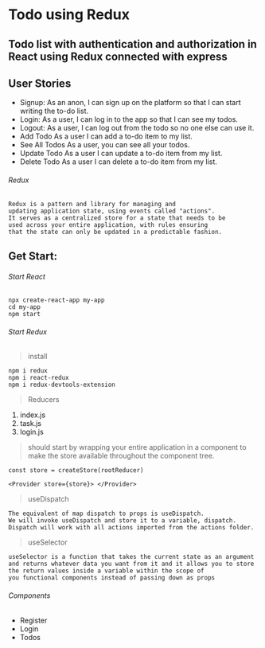 # Todo using Redux
## Todo list with authentication and authorization in React using Redux connected with express

## User Stories

- Signup: As an anon, I can sign up on the platform so that I can start writing the to-do list.
- Login: As a user, I can log in to the app so that I can see my todos.
- Logout: As a user, I can log out from the todo so no one else can use it.
- Add Todo As a user I can add a to-do item to my list.
- See All Todos As a user, you can see all your todos.
- Update Todo As a user I can update a to-do item from my list.
- Delete Todo As a user I can delete a to-do item from my list.


###### Redux
```
Redux is a pattern and library for managing and 
updating application state, using events called "actions". 
It serves as a centralized store for a state that needs to be 
used across your entire application, with rules ensuring 
that the state can only be updated in a predictable fashion.
```

## Get Start:
###### Start React
```
npx create-react-app my-app
cd my-app
npm start
```


###### Start Redux
> install
```
npm i redux
npm i react-redux
npm i redux-devtools-extension
```

> Reducers
  1. index.js
  2. task.js
  3. login.js

> should start by wrapping your entire application in a <Provider> component to make the store available throughout the component tree.

```
const store = createStore(rootReducer)

<Provider store={store}> </Provider>
```

> useDispatch
```
The equivalent of map dispatch to props is useDispatch. 
We will invoke useDispatch and store it to a variable, dispatch. 
Dispatch will work with all actions imported from the actions folder. 
```
  
> useSelector
```
useSelector is a function that takes the current state as an argument 
and returns whatever data you want from it and it allows you to store 
the return values inside a variable within the scope of 
you functional components instead of passing down as props
```


###### Components
- Register
- Login
- Todos
